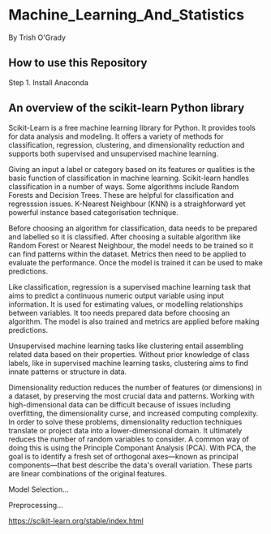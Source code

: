 # Machine_Learning_And_Statistics 

By Trish O'Grady

## How to use this Repository

Step 1. Install Anaconda


## An overview of the scikit-learn Python library

Scikit-Learn is a free machine learning library for Python. It provides tools for data analysis and modeling. It offers a variety of methods for classification, regression, clustering, and dimensionality reduction and supports both supervised and unsupervised machine learning.

Giving an input a label or category based on its features or qualities is the basic function of classification in machine learning.
Scikit-learn handles classification in a number of ways. Some algorithms include Random Forests and Decision Trees. These are helpful for classification and regresssion issues. K-Nearest Neighbour (KNN) is a straighforward yet powerful instance based categorisation technique.

Before choosing an algorithm for classification, data needs to be prepared and labelled so it is classified. After choosing a suitable algorithm like Random Forest or Nearest Neighbour, the model needs to be trained so it can find patterns within the dataset. Metrics then need to be applied to evaluate the performance. Once the model is trained it can be used to make predictions.

Like classification, regression is a supervised machine learning task that aims to predict a continuous numeric output variable using input information. It is used for estimating values, or modelling relationships between variables. It too needs prepared data before choosing an algorithm. The model is also trained and metrics are applied before making predictions.

Unsupervised machine learning tasks like clustering entail assembling related data based on their properties. Without prior knowledge of class labels, like in supervised machine learning tasks, clustering aims to find innate patterns or structure in data.

Dimensionality reduction reduces the number of features (or dimensions) in a dataset, by preserving the most crucial data and patterns. Working with high-dimensional data can be difficult because of issues including overfitting, the dimensionality curse, and increased computing complexity. In order to solve these problems, dimensionality reduction techniques translate or project data into a lower-dimensional domain. It ultimately reduces the number of random variables to consider. A common way of doing this is using the Principle Componant Analysis (PCA). With PCA, the goal is to identify a fresh set of orthogonal axes—known as principal components—that best describe the data's overall variation. These parts are linear combinations of the original features.

Model Selection...

Preprocessing...






https://scikit-learn.org/stable/index.html
